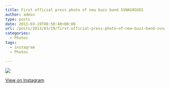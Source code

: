 ```yaml
---
title: First official press photo of new buzz band SVNAGOGUES
author: admin
type: posts
date: 2013-03-19T08:50:40+00:00
url: /posts/2013/03/19/first-official-press-photo-of-new-buzz-band-svnagogues/
categories:
  - Photos
tags:
  - instagram
  - Photos

---
```

![][1]

<p class="view-instagram">
  <a href="http://instagr.am/p/XCHHONKlsC/">View on Instagram</a>
</p>

 [1]: http://lobban.org/wordpress//HLIC/a7aaac470d1a3b4b069838cb944688a2.jpg